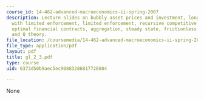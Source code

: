 ```yaml
---
course_id: 14-462-advanced-macroeconomics-ii-spring-2007
description: Lecture slides on bubbly asset prices and investment, long run contracts
  with limited enforcement, limited enforcement, recursive competitive equilibrium,
  optimal financial contracts, aggregation, steady state, frictionless benchmark,
  and Q theory.
file_location: /coursemedia/14-462-advanced-macroeconomics-ii-spring-2007/0373d50b9aec5ec90883286817726084_gl_2_3.pdf
file_type: application/pdf
layout: pdf
title: gl_2_3.pdf
type: course
uid: 0373d50b9aec5ec90883286817726084

---
```

None